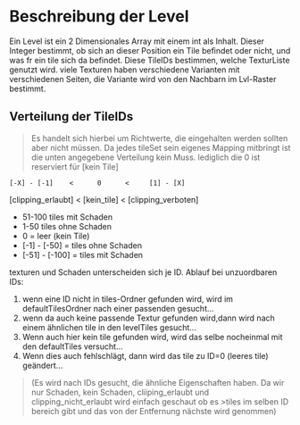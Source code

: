 # Beschreibung der Level

Ein Level ist ein 2 Dimensionales Array mit einem int als Inhalt.
Dieser Integer bestimmt, ob sich an dieser Position ein Tile befindet oder nicht, und was fr ein tile sich da befindet.
Diese TileIDs bestimmen, welche TexturListe genutzt wird. viele Texturen haben verschiedene Varianten mit verschiedenen Seiten, die Variante wird von den Nachbarn im Lvl-Raster bestimmt.

## Verteilung der TileIDs
> Es handelt sich hierbei um Richtwerte, die eingehalten werden sollten aber nicht müssen.
> Da jedes tileSet sein eigenes Mapping mitbringt ist die unten angegebene Verteilung kein Muss.
> lediglich die 0 ist reserviert für [kein Tile]
 
    [-X] - [-1]    <      0      <     [1] - [X]
[clipping_erlaubt] < [kein_tile] < [clipping_verboten]

- 51-100 tiles mit Schaden
- 1-50 tiles ohne Schaden
- 0 = leer (kein Tile)
- [-1] - [-50] = tiles ohne Schaden
- [-51] - [-100] = tiles mit Schaden

texturen und Schaden unterscheiden sich je ID.
Ablauf bei unzuordbaren IDs:

1. wenn eine ID nicht in tiles-Ordner gefunden wird, wird im defaultTilesOrdner nach einer passenden gesucht...
2. wenn da auch keine passende Textur gefunden wird,dann wird nach einem ähnlichen tile in den levelTiles gesucht...
3. Wenn auch hier kein tile gefunden wird, wird das selbe nocheinmal mit den defaultTiles versucht...
4. Wenn dies auch fehlschlägt, dann wird das tile zu ID=0 (leeres tile) geändert...

>(Es wird nach IDs gesucht, die ähnliche Eigenschaften haben. Da wir nur Schaden, kein Schaden, cliiping_erlaubt und clipping_nicht_erlaubt wird einfach geschaut ob es >tiles im selben ID bereich gibt und das von der Entfernung nächste wird genommen)
